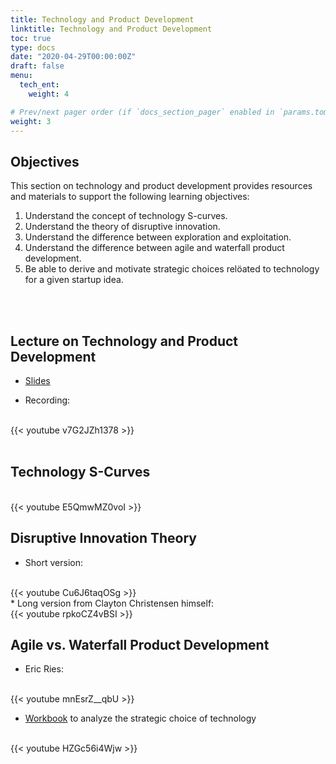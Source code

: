 ```yaml
---
title: Technology and Product Development
linktitle: Technology and Product Development
toc: true
type: docs
date: "2020-04-29T00:00:00Z"
draft: false
menu:
  tech_ent:
    weight: 4

# Prev/next pager order (if `docs_section_pager` enabled in `params.toml`)
weight: 3
---
```


## Objectives

This section on technology and product development provides resources and materials to support the following learning objectives:
1. Understand the concept of technology S-curves.
2. Understand the theory of disruptive innovation.
3. Understand the difference between exploration and exploitation.
4. Understand the difference between agile and waterfall product development.
5. Be able to derive and motivate strategic choices relöated to technology for a given startup idea.



<br/><br/>

## Lecture on Technology and Product Development

* [Slides](https://www.dropbox.com/s/99o9981wcvbmicb/Technology_Entrepreneurship_Tech_SS21.pdf?dl=0)

* Recording:
<br/>
{{< youtube v7G2JZh1378 >}}
<br/><br/>




## Technology S-Curves

<br/>
{{< youtube E5QmwMZ0voI >}}
<br/>


## Disruptive Innovation Theory
* Short version:
<br/>
{{< youtube Cu6J6taqOSg >}}
<br/>
* Long version from Clayton Christensen himself:
<br/>
{{< youtube rpkoCZ4vBSI >}}
<br/>


## Agile vs. Waterfall Product Development
* Eric Ries:
<br/>
{{< youtube mnEsrZ__qbU >}}
<br/>


* [Workbook](https://www.dropbox.com/s/kmb34ke4ke6ausu/Choosing%2BYour%2BTechnology.pdf?dl=0) to analyze the strategic choice of technology
<br/>
{{< youtube HZGc56i4Wjw >}}
<br/><br/>

